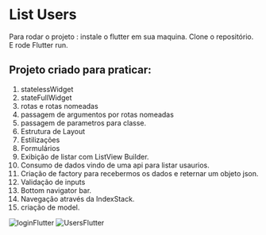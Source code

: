 # List Users

Para rodar o projeto :
instale o flutter em sua maquina.
Clone o repositório.
E rode Flutter run.

## Projeto criado para praticar:

1. statelessWidget
2. stateFullWidget
3. rotas e rotas nomeadas
4. passagem de argumentos por rotas nomeadas
5. passagem de parametros para  classe.
6. Estrutura de Layout
7. Estilizações
8. Formulários
9. Exibição de listar com ListView Builder.
10. Consumo de dados vindo de uma api para listar usaurios.
11. Criação de factory para recebermos os dados e reternar um objeto json.
12. Validação de inputs
13. Bottom navigator bar.
14. Navegação através da IndexStack.
15. criação de model.


![loginFlutter](https://github.com/Luizfelippepucca/ListUsers/assets/52139246/9bd26d73-d0ae-4f88-99bf-21358241c403)
![UsersFlutter](https://github.com/Luizfelippepucca/ListUsers/assets/52139246/0210fe98-e043-4da1-953f-0c3a68ae5667)
